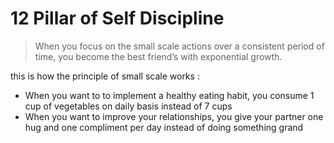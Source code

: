 # 12 Pillar of Self Discipline

> When you focus on the small scale actions over a consistent period of time, you become the best friend’s with exponential growth.  

this is how the principle of small scale works :

- When you want to to implement a healthy eating habit, you consume 1 cup of vegetables on daily basis instead of 7 cups
- When you want to improve your relationships, you give your partner one hug and one compliment per day instead of doing something grand
